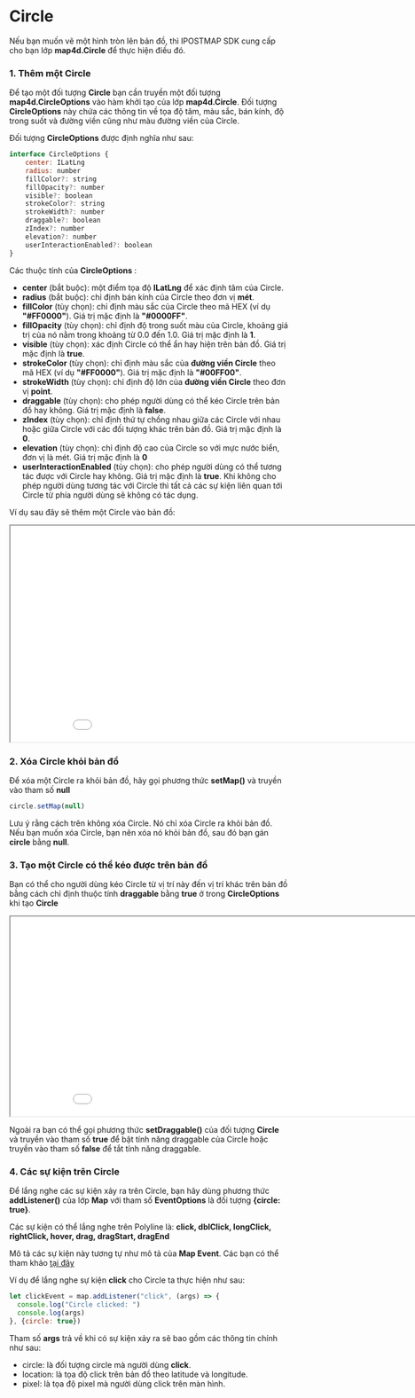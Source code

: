 # Circle

Nếu bạn muốn vẽ một hình tròn lên bản đồ, thì IPOSTMAP SDK cung cấp cho bạn lớp **map4d.Circle** để thực hiện điều đó.

### 1. Thêm một Circle

Để tạo một đối tượng **Circle** bạn cần truyền một đối tượng **map4d.CircleOptions** vào hàm khởi tạo của lớp **map4d.Circle**.
Đối tượng **CircleOptions** này chứa các thông tin về tọa độ tâm, màu sắc, bán kính, độ trong suốt và đường viền cũng như
màu đường viền của Circle.

Đối tượng **CircleOptions** được định nghĩa như sau:

```javascript
interface CircleOptions {
    center: ILatLng
    radius: number
    fillColor?: string
    fillOpacity?: number
    visible?: boolean
    strokeColor?: string
    strokeWidth?: number
    draggable?: boolean
    zIndex?: number
    elevation?: number
    userInteractionEnabled?: boolean
}
```

Các thuộc tính của **CircleOptions** :

- **center** (bắt buộc): một điểm tọa độ **ILatLng** để xác định tâm của Circle.
- **radius** (bắt buộc): chỉ định bán kính của Circle theo đơn vị **mét**.
- **fillColor** (tùy chọn): chỉ định màu sắc của Circle theo mã HEX (ví dụ **"#FF0000"**). Giá trị mặc định là **"#0000FF"**.
- **fillOpacity** (tùy chọn): chỉ định độ trong suốt màu của Circle, khoảng giá trị của nó nằm trong khoảng từ 0.0 đến 1.0.
Giá trị mặc định là **1**.
- **visible** (tùy chọn): xác định Circle có thể ẩn hay hiện trên bản đồ. Giá trị mặc định là **true**.
- **strokeColor** (tùy chọn): chỉ định màu sắc của **đường viền Circle** theo mã HEX (ví dụ **"#FF0000"**). Giá trị mặc
định là **"#00FF00"**.
- **strokeWidth** (tùy chọn): chỉ định độ lớn của **đường viền Circle** theo đơn vị **point**.
- **draggable** (tùy chọn): cho phép người dùng có thể kéo Circle trên bản đồ hay không. Giá trị mặc định là **false**.
- **zIndex** (tùy chọn): chỉ định thứ tự chồng nhau giữa các Circle với nhau hoặc giữa Circle với các đối tượng khác trên
bản đồ. Giá trị mặc định là **0**.
- **elevation** (tùy chọn): chỉ định độ cao của Circle so với mực nước biển, đơn vị là mét. Giá trị mặc định là **0**
- **userInteractionEnabled** (tùy chọn): cho phép người dùng có thể tương tác được với Circle hay không. Giá trị mặc định
là **true**. Khi không cho phép người dùng tương tác với Circle thì tất cả các sự kiện liên quan tới Circle từ phía người dùng
sẽ không có tác dụng.

Ví dụ sau đây sẽ thêm một Circle vào bản đồ:

<iframe src="//jsfiddle.net/duydung2007/q7nxey1t/embedded/" style="min-width: 914px;" height="390px"></iframe>

### 2. Xóa Circle khỏi bản đồ

Để xóa một Circle ra khỏi bản đồ, hãy gọi phương thức **setMap()** và truyền vào tham số **null**

```javascript
circle.setMap(null)
```

Lưu ý rằng cách trên không xóa Circle. Nó chỉ xóa Circle ra khỏi bản đồ. Nếu bạn muốn xóa Circle, bạn nên xóa nó khỏi bản đồ,
sau đó bạn gán **circle** bằng **null**.

### 3. Tạo một Circle có thể kéo được trên bản đồ

Bạn có thể cho người dùng kéo Circle từ vị trí này đến vị trí khác trên bản đồ bằng cách chỉ định thuộc tính **draggable**
bằng **true** ở trong **CircleOptions** khi tạo **Circle**

<iframe src="//jsfiddle.net/duydung2007/hw23sub5/embedded/" style="min-width: 914px;" height="360px"></iframe>

Ngoài ra bạn có thể gọi phương thức **setDraggable()** của đối tượng **Circle** và truyền vào tham số **true** để bật
tính năng draggable của Circle hoặc truyền vào tham số **false** để tắt tính năng draggable.

### 4. Các sự kiện trên Circle

Để lắng nghe các sự kiện xảy ra trên Circle, bạn hãy dùng phương thức **addListener()** của lớp **Map** với tham số **EventOptions**
là đối tượng **{circle: true}**.

Các sự kiện có thể lắng nghe trên Polyline là: **click, dblClick, longClick, rightClick, hover, drag, dragStart, dragEnd**

Mô tả các sự kiện này tương tự như mô tả của **Map Event**. Các bạn có thể tham khảo [tại đây](/ipostmap-map/web/v1.0/guides/map-events.md)

Ví dụ để lắng nghe sự kiện **click** cho Circle ta thực hiện như sau:

```javascript
let clickEvent = map.addListener("click", (args) => {
  console.log("Circle clicked: ")
  console.log(args)
}, {circle: true})
```

Tham số **args** trả về khi có sự kiện xảy ra sẽ bao gồm các thông tin chính như sau:
- circle: là đối tượng circle mà người dùng **click**.
- location: là tọa độ click trên bản đồ theo latitude và longitude.
- pixel: là tọa độ pixel mà người dùng click trên màn hình.


